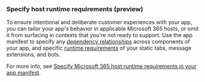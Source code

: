 ### Specify host runtime requirements (preview)

To ensure intentional and deliberate customer experiences with your app, you can tailor your app's behavior in applicable Microsoft 365 hosts, or omit it from surfacing in contexts that you're not ready to support. Use the app manifest to specify any [dependency relationships](./specify-runtime-requirements.md#specify-relationships-between-components-of-your-app-elementrelationshipset) across components of your app, and specific [runtime requirements](./specify-runtime-requirements.md#specify-runtime-capability-requirements-for-specific-app-components-requirementset) of your static tabs, message extensions, and bots.

For more info, see [Specify Microsoft 365 host runtime requirements in your app manifest](../m365-apps/specify-runtime-requirements.md).
